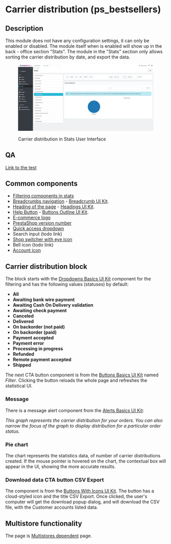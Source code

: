 # Carrier distribution (ps\_bestsellers)

## Description

This module does not have any configuration settings, it can only be enabled or disabled. The module itself when is enabled will show up in the back - office section "Stats". The module in the "Stats" section only allows sorting the carrier distribution by date, and export the data.

<figure><img src="../../../../../.gitbook/assets/image (100).png" alt="Carrier distribution in Stats UI"><figcaption><p>Carrier distribution in Stats User Interface</p></figcaption></figure>

## QA&#x20;

[Link to the test](https://build.prestashop-project.org/test-scenarios/scenarios/core/functional/bo.html)

## Common components

* [Filtering components in stats](../../../common-components/filtering-components-in-stats.md)
* [Breadcrumbs navigation](../../../common-components/breadcrumbs.md) - [Breadcrumb UI Kit](https://build.prestashop.com/prestashop-ui-kit/?path=/story/breadcrumb--breadcrumb).
* [Heading of the page](../../../common-components/heading-of-the-page.md) - [Headings UI Kit](https://build.prestashop.com/prestashop-ui-kit/?path=/story/headings--headings).
* [Help Button](broken-reference) - [Buttons Outline UI Kit](https://build.prestashop.com/prestashop-ui-kit/?path=/story/buttons--outline).
* [E-commerce logo](../../../common-components/back-office-header/prestashop-logo.md)&#x20;
* [PrestaShop version number](../../../common-components/prestashop-version-number.md)&#x20;
* [Quick access dropdown](../../../common-components/quick-access-dropdown.md)&#x20;
* Search input (todo link)
* [Shop switcher with eye icon](../../../common-components/shop-switcher-with-eye-icon.md)
* Bell icon (todo link)
* [Account icon](../../../common-components/account-icon.md)&#x20;

## Carrier distribution block

The block starts with the [Dropdowns Basics UI Kit](https://build.prestashop-project.org/prestashop-ui-kit/?path=/story/dropdowns--basics) component for the filtering and has the following values (statuses) by default:

* **All**
* **Awaiting bank wire payment**
* **Awaiting Cash On Delivery validation**
* **Awaiting check payment**
* **Canceled**
* **Delivered**
* **On backorder (not paid)**
* **On backorder (paid)**
* **Payment accepted**
* **Payment error**
* **Processing in progress**
* **Refunded**
* **Remote payment accepted**
* **Shipped**

The next CTA button component is from the [Buttons Basics UI Kit](https://build.prestashop-project.org/prestashop-ui-kit/?path=/story/buttons--basics) named _Filter_. Clicking the button reloads the whole page and refreshes the statistical UI.

### Message

There is a message alert component from the [Alerts Basics UI Kit](https://build.prestashop-project.org/prestashop-ui-kit/?path=/story/alerts--basics):

_This graph represents the carrier distribution for your orders. You can also narrow the focus of the graph to display distribution for a particular order status._

### Pie chart

The chart represents the statistics data, of number of carrier distributions created. If the mouse pointer is hovered on the chart, the contextual box will appear in the UI, showing the more accurate results.&#x20;

### Download data CTA button CSV Export

The component is from the [Buttons With Icons UI Kit](https://build.prestashop-project.org/prestashop-ui-kit/?path=/story/buttons--buttons-with-icons). The button has a cloud-styled icon and the title CSV Export. Once clicked, the user's computer will get the download popup dialog, and will download the CSV file, with the Customer accounts listed data.

## Multistore functionality

The page is [Multistores dependent](../../../common-components/multistores-dependent.md) page.

##
